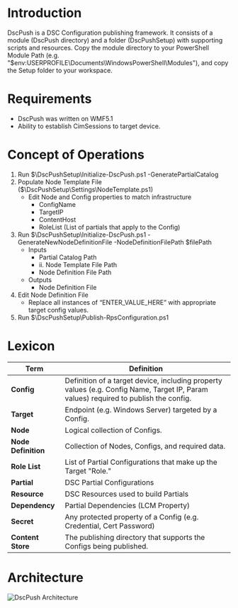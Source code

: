 # Introduction

DscPush is a DSC Configuration publishing framework. It consists of a module (DscPush directory) and a folder (DscPushSetup) with supporting scripts and resources. Copy the module directory to your PowerShell Module Path (e.g. "$env:USERPROFILE\Documents\WindowsPowerShell\Modules"), and copy the Setup folder to your workspace.


# Requirements

* DscPush was written on WMF5.1
* Ability to establish CimSessions to target device.


# Concept of Operations

1. Run $\DscPushSetup\Initialize-DscPush.ps1 -GeneratePartialCatalog
2. Populate Node Template File ($\DscPushSetup\Settings\NodeTemplate.ps1)
   - Edit Node and Config properties to match infrastructure
     - ConfigName
     - TargetIP
     - ContentHost
     - RoleList (List of partials that apply to the Config)
3. Run $\DscPushSetup\Initialize-DscPush.ps1 -GenerateNewNodeDefinitionFile -NodeDefinitionFilePath $filePath
   - Inputs
     - Partial Catalog Path
     - ii. Node Template File Path
     - Node Definition File Path
   - Outputs
     - Node Definition File
4. Edit Node Definition File
   - Replace all instances of “ENTER_VALUE_HERE” with appropriate target config values.
5. Run $\DscPushSetup\Publish-RpsConfiguration.ps1


# Lexicon

| **Term** | **Definition** |
| --- | --- |
| **Config** | Definition of a target device, including property values (e.g. Config Name, Target IP, Param values) required to publish the config. |
| **Target** | Endpoint (e.g. Windows Server) targeted by a Config. |
| **Node** | Logical collection of Configs. |
| **Node Definition** | Collection of Nodes, Configs, and required data. |
| **Role List** | List of Partial Configurations that make up the Target &quot;Role.&quot; |
| **Partial** | DSC Partial Configurations |
| **Resource** | DSC Resources used to build Partials |
| **Dependency** | Partial Dependencies (LCM Property) |
| **Secret** | Any protected property of a Config (e.g. Credential, Cert Password) |
| **Content Store** | The publishing directory that supports the Configs being published. |


# Architecture

![DscPush Architecture](https://github.com/devopsjesus/dscpush/blob/master/architecture.png)

